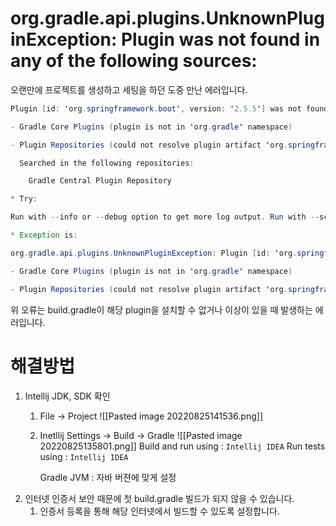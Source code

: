 # org.gradle.api.plugins.UnknownPluginException: Plugin was not found in any of the following sources:

오랜만에 프로젝트를 생성하고 세팅을 하던 도중 만난 에러입니다.

```java
Plugin [id: 'org.springframework.boot', version: '2.5.5'] was not found in any of the following sources:

- Gradle Core Plugins (plugin is not in 'org.gradle' namespace)

- Plugin Repositories (could not resolve plugin artifact 'org.springframework.boot:org.springframework.boot.gradle.plugin:2.5.5')

  Searched in the following repositories:

    Gradle Central Plugin Repository

* Try:

Run with --info or --debug option to get more log output. Run with --scan to get full insights.

* Exception is:

org.gradle.api.plugins.UnknownPluginException: Plugin [id: 'org.springframework.boot', version: '2.5.5'] was not found in any of the following sources:

- Gradle Core Plugins (plugin is not in 'org.gradle' namespace)

- Plugin Repositories (could not resolve plugin artifact 'org.springframework.boot:org.springframework.boot.gradle.plugin:2.5.5')
```

위 오류는 build.gradle이 해당 plugin을 설치할 수 없거나 이상이 있을 때 발생하는 에러입니다.

# 해결방법

1. Intellij JDK, SDK 확인
	1. File -> Project
	   ![[Pasted image 20220825141536.png]]
	2. Inetllij Settings -> Build -> Gradle
	   ![[Pasted image 20220825135801.png]]
	   Build and run using : `Intellij IDEA`
	   Run tests using : `Intellij IDEA`
	   
	   Gradle JVM : 자바 버젼에 맞게 설정
2. 인터넷 인증서 보안 때문에 첫 build.gradle 빌드가 되지 않을 수 있습니다.
	1. 인증서 등록을 통해 해당 인터넷에서 빌드할 수 있도록 설정합니다.